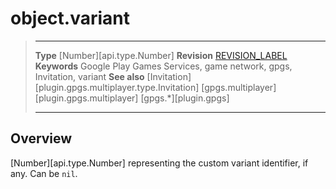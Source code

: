 # object.variant

> --------------------- ------------------------------------------------------------------------------------------
> __Type__              [Number][api.type.Number]
> __Revision__          [REVISION_LABEL](REVISION_URL)
> __Keywords__          Google Play Games Services, game network, gpgs, Invitation, variant
> __See also__          [Invitation][plugin.gpgs.multiplayer.type.Invitation]
>						[gpgs.multiplayer][plugin.gpgs.multiplayer]
>                       [gpgs.*][plugin.gpgs]
> --------------------- ------------------------------------------------------------------------------------------

## Overview

[Number][api.type.Number] representing the custom variant identifier, if any. Can be `nil`.